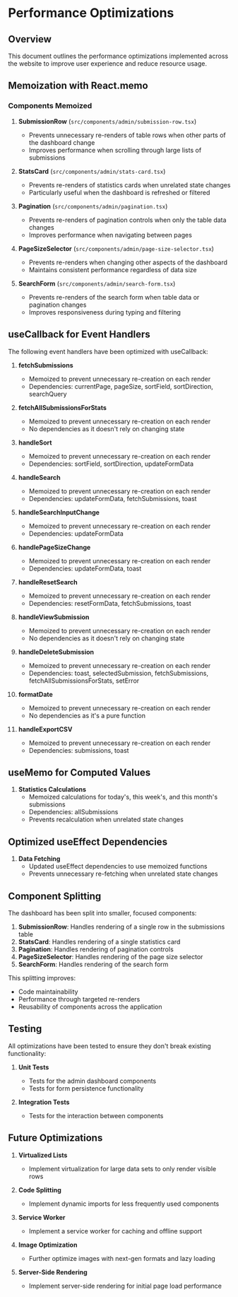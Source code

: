 # Performance Optimizations

## Overview

This document outlines the performance optimizations implemented across the website to improve user experience and reduce resource usage.

## Memoization with React.memo

### Components Memoized

1. **SubmissionRow** (`src/components/admin/submission-row.tsx`)
   - Prevents unnecessary re-renders of table rows when other parts of the dashboard change
   - Improves performance when scrolling through large lists of submissions

2. **StatsCard** (`src/components/admin/stats-card.tsx`)
   - Prevents re-renders of statistics cards when unrelated state changes
   - Particularly useful when the dashboard is refreshed or filtered

3. **Pagination** (`src/components/admin/pagination.tsx`)
   - Prevents re-renders of pagination controls when only the table data changes
   - Improves performance when navigating between pages

4. **PageSizeSelector** (`src/components/admin/page-size-selector.tsx`)
   - Prevents re-renders when changing other aspects of the dashboard
   - Maintains consistent performance regardless of data size

5. **SearchForm** (`src/components/admin/search-form.tsx`)
   - Prevents re-renders of the search form when table data or pagination changes
   - Improves responsiveness during typing and filtering

## useCallback for Event Handlers

The following event handlers have been optimized with useCallback:

1. **fetchSubmissions**
   - Memoized to prevent unnecessary re-creation on each render
   - Dependencies: currentPage, pageSize, sortField, sortDirection, searchQuery

2. **fetchAllSubmissionsForStats**
   - Memoized to prevent unnecessary re-creation on each render
   - No dependencies as it doesn't rely on changing state

3. **handleSort**
   - Memoized to prevent unnecessary re-creation on each render
   - Dependencies: sortField, sortDirection, updateFormData

4. **handleSearch**
   - Memoized to prevent unnecessary re-creation on each render
   - Dependencies: updateFormData, fetchSubmissions, toast

5. **handleSearchInputChange**
   - Memoized to prevent unnecessary re-creation on each render
   - Dependencies: updateFormData

6. **handlePageSizeChange**
   - Memoized to prevent unnecessary re-creation on each render
   - Dependencies: updateFormData, toast

7. **handleResetSearch**
   - Memoized to prevent unnecessary re-creation on each render
   - Dependencies: resetFormData, fetchSubmissions, toast

8. **handleViewSubmission**
   - Memoized to prevent unnecessary re-creation on each render
   - No dependencies as it doesn't rely on changing state

9. **handleDeleteSubmission**
   - Memoized to prevent unnecessary re-creation on each render
   - Dependencies: toast, selectedSubmission, fetchSubmissions, fetchAllSubmissionsForStats, setError

10. **formatDate**
    - Memoized to prevent unnecessary re-creation on each render
    - No dependencies as it's a pure function

11. **handleExportCSV**
    - Memoized to prevent unnecessary re-creation on each render
    - Dependencies: submissions, toast

## useMemo for Computed Values

1. **Statistics Calculations**
   - Memoized calculations for today's, this week's, and this month's submissions
   - Dependencies: allSubmissions
   - Prevents recalculation when unrelated state changes

## Optimized useEffect Dependencies

1. **Data Fetching**
   - Updated useEffect dependencies to use memoized functions
   - Prevents unnecessary re-fetching when unrelated state changes

## Component Splitting

The dashboard has been split into smaller, focused components:

1. **SubmissionRow**: Handles rendering of a single row in the submissions table
2. **StatsCard**: Handles rendering of a single statistics card
3. **Pagination**: Handles rendering of pagination controls
4. **PageSizeSelector**: Handles rendering of the page size selector
5. **SearchForm**: Handles rendering of the search form

This splitting improves:
- Code maintainability
- Performance through targeted re-renders
- Reusability of components across the application

## Testing

All optimizations have been tested to ensure they don't break existing functionality:

1. **Unit Tests**
   - Tests for the admin dashboard components
   - Tests for form persistence functionality

2. **Integration Tests**
   - Tests for the interaction between components

## Future Optimizations

1. **Virtualized Lists**
   - Implement virtualization for large data sets to only render visible rows

2. **Code Splitting**
   - Implement dynamic imports for less frequently used components

3. **Service Worker**
   - Implement a service worker for caching and offline support

4. **Image Optimization**
   - Further optimize images with next-gen formats and lazy loading

5. **Server-Side Rendering**
   - Implement server-side rendering for initial page load performance
